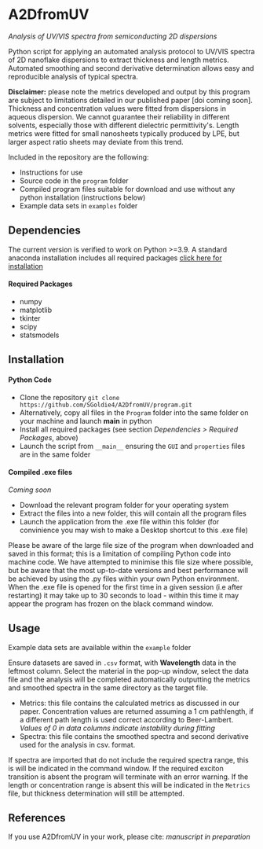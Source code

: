# A2DfromUV #
*Analysis of UV/VIS spectra from semiconducting 2D dispersions*

Python script for applying an automated analysis protocol to UV/VIS spectra of 2D nanoflake dispersions to extract thickness and length metrics. Automated smoothing and second derivative determination allows easy and reproducible analysis of typical spectra.

__Disclaimer:__ please note the metrics developed and output by this program are subject to limitations detailed in our published paper [doi coming soon]. Thickness and concentration values were fitted from dispersions in aqueous dispersion. We cannot guarantee their reliability in different solvents, especially those with different dielectric permittivity's. Length metrics were fitted for small nanosheets typically produced by LPE, but larger aspect ratio sheets may deviate from this trend.

Included in the repository are the following:
* Instructions for use
* Source code in the `program` folder
* Compiled program files suitable for download and use without any python installation (instructions below)
* Example data sets in `examples` folder

## Dependencies ##

The current version is verified to work on Python >=3.9.
A standard anaconda installation includes all required packages [click here for installation](https://docs.anaconda.com/free/anaconda/install/)

#### Required Packages ####

* numpy
* matplotlib
* tkinter
* scipy
* statsmodels

## Installation ##

#### Python Code ####

* Clone the repository `git clone https://github.com/SGoldie4/A2DfromUV/program.git`
* Alternatively, copy all files in the `Program` folder into the same folder on your machine and launch __main__ in python
* Install all required packages (see section *Dependencies > Required Packages*, above)
* Launch the script from `__main__` ensuring the `GUI` and `properties` files are in the same folder

#### Compiled .exe files ####
*Coming soon*
* Download the relevant program folder for your operating system
* Extract the files into a new folder, this will contain all the program files
* Launch the application from the .exe file within this folder (for convinience you may wish to make a Desktop shortcut to this .exe file)

Please be aware of the large file size of the program when downloaded and saved in this format; this is a limitation of compiling Python code into machine code. We have attempted to minimise this file size where possible, but be aware that the most up-to-date versions and best performance will be achieved by using the .py files within your own Python environment. When the .exe file is opened for the first time in a given session (i.e after restarting) it may take up to 30 seconds to load - within this time it may appear the program has frozen on the black command window.

## Usage ##

Example data sets are available within the `example` folder

Ensure datasets are saved in `.csv` format, with **Wavelength** data in the leftmost column. Select the material in the pop-up window, select the data file and the analysis will be completed automatically outputting the metrics and smoothed spectra in the same directory as the target file.
* Metrics: this file contains the calculated metrics as discussed in our paper. Concentration values are returned assuming a 1 cm pathlength, if a different path length is used correct according to Beer-Lambert. _Values of 0 in data columns indicate instability during fitting_
* Spectra: this file contains the smoothed spectra and second derivative used for the analysis in csv. format.

If spectra are imported that do not include the required spectra range, this is will be indicated in the command window. If the required exciton transition is absent the program will terminate with an error warning. If the length or concentration range is absent this will be indicated in the `Metrics` file, but thickness determination will still be attempted.

## References ##

If you use A2DfromUV in your work, please cite: *manuscript in preparation*

